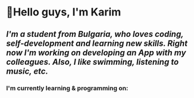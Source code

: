 <!---
- 🔭 I’m currently working on self-development and learning new skills
- 💬 Ask me about anything you'd like me to answer
- 📫 How to reach me: karumirumi@gmail.com
- 😄 Pronouns: Karim06V
- ⚡ Fun fact: I love playing the guitar
--->
# **👋Hello guys, I'm Karim**
## ***I'm a student from Bulgaria, who loves coding, self-development and learning new skills. Right now I'm working on developing an App with my colleagues. Also, I like swimming, listening to music, etc.***
### **I'm currently learning & programming on:**






